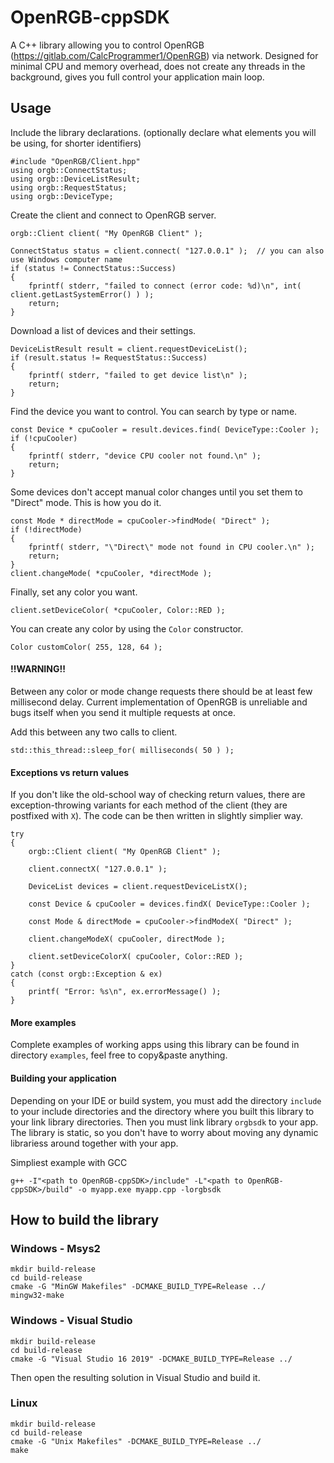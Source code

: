 # OpenRGB-cppSDK

A C++ library allowing you to control OpenRGB (https://gitlab.com/CalcProgrammer1/OpenRGB) via network.
Designed for minimal CPU and memory overhead, does not create any threads in the background, gives you full control your application main loop.


## Usage

Include the library declarations.
(optionally declare what elements you will be using, for shorter identifiers)
```
#include "OpenRGB/Client.hpp"
using orgb::ConnectStatus;
using orgb::DeviceListResult;
using orgb::RequestStatus;
using orgb::DeviceType;
```

Create the client and connect to OpenRGB server.
```
orgb::Client client( "My OpenRGB Client" );

ConnectStatus status = client.connect( "127.0.0.1" );  // you can also use Windows computer name
if (status != ConnectStatus::Success)
{
	fprintf( stderr, "failed to connect (error code: %d)\n", int( client.getLastSystemError() ) );
	return;
}
```

Download a list of devices and their settings.
```
DeviceListResult result = client.requestDeviceList();
if (result.status != RequestStatus::Success)
{
	fprintf( stderr, "failed to get device list\n" );
	return;
}
```

Find the device you want to control. You can search by type or name.
```
const Device * cpuCooler = result.devices.find( DeviceType::Cooler );
if (!cpuCooler)
{
	fprintf( stderr, "device CPU cooler not found.\n" );
	return;
}
```

Some devices don't accept manual color changes until you set them to "Direct" mode.
This is how you do it.
```
const Mode * directMode = cpuCooler->findMode( "Direct" );
if (!directMode)
{
	fprintf( stderr, "\"Direct\" mode not found in CPU cooler.\n" );
	return;
}
client.changeMode( *cpuCooler, *directMode );
```

Finally, set any color you want.
```
client.setDeviceColor( *cpuCooler, Color::RED );
```

You can create any color by using the `Color` constructor.
```
Color customColor( 255, 128, 64 );
```

#### !!WARNING!!
Between any color or mode change requests there should be at least few millisecond delay. Current implementation of OpenRGB is unreliable and bugs itself when you send it multiple requests at once.

Add this between any two calls to client.
```
std::this_thread::sleep_for( milliseconds( 50 ) );
```

#### Exceptions vs return values
If you don't like the old-school way of checking return values, there are exception-throwing variants for each method of the client (they are postfixed with `X`). The code can be then written in slightly simplier way.
```
try
{
	orgb::Client client( "My OpenRGB Client" );

	client.connectX( "127.0.0.1" );

	DeviceList devices = client.requestDeviceListX();

	const Device & cpuCooler = devices.findX( DeviceType::Cooler );

	const Mode & directMode = cpuCooler->findModeX( "Direct" );

	client.changeModeX( cpuCooler, directMode );

	client.setDeviceColorX( cpuCooler, Color::RED );
}
catch (const orgb::Exception & ex)
{
	printf( "Error: %s\n", ex.errorMessage() );
}
```

#### More examples
Complete examples of working apps using this library can be found in directory `examples`, feel free to copy&paste anything.

#### Building your application
Depending on your IDE or build system, you must add the directory `include` to your include directories and the directory where you built this library to your link library directories. Then you must link library `orgbsdk` to your app. The library is static, so you don't have to worry about moving any dynamic librariess around together with your app.

Simpliest example with GCC
```
g++ -I"<path to OpenRGB-cppSDK>/include" -L"<path to OpenRGB-cppSDK>/build" -o myapp.exe myapp.cpp -lorgbsdk
```


## How to build the library

### Windows - Msys2

```
mkdir build-release
cd build-release
cmake -G "MinGW Makefiles" -DCMAKE_BUILD_TYPE=Release ../
mingw32-make
```

### Windows - Visual Studio

```
mkdir build-release
cd build-release
cmake -G "Visual Studio 16 2019" -DCMAKE_BUILD_TYPE=Release ../
```
Then open the resulting solution in Visual Studio and build it.

### Linux
```
mkdir build-release
cd build-release
cmake -G "Unix Makefiles" -DCMAKE_BUILD_TYPE=Release ../
make
```
